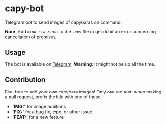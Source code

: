 # capy-bot

Telegram bot to send images of capybaras on command.

**Note**: Add ``NTBA_FIX_319=1`` to the `.env` file to get rid of an error concerning cancellation of promises.

## Usage

The bot is available on [Telegram](https://t.me/bigrodentbot).
**Warning**: It might not be up all the time.

## Contribution

Feel free to add your own capybara images!
Only one request: when making a pull request, prefix the title with one of these:

- **'IMG:'** for image additions
- **'FIX:'** for a bug fix, typo, or other issue
- **'FEAT:'** for a new feature
